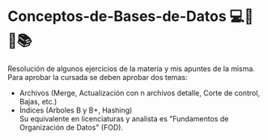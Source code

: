 # Conceptos-de-Bases-de-Datos 💻🌳🧮📚
Resolución de algunos ejercicios de la materia y mis apuntes de la misma.<br>
Para aprobar la cursada se deben aprobar dos temas:
- Archivos (Merge, Actualización con n archivos detalle, Corte de control, Bajas, etc.) 
- Índices (Arboles B y B+, Hashing)<br>
Su equivalente en licenciaturas y analista es "Fundamentos de Organización de Datos" (FOD).

